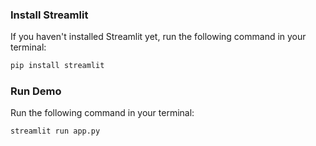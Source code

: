 ### Install Streamlit
If you haven't installed Streamlit yet, run the following command in your terminal:
```bash
pip install streamlit
```

### Run Demo
Run the following command in your terminal:
```bash
streamlit run app.py
```